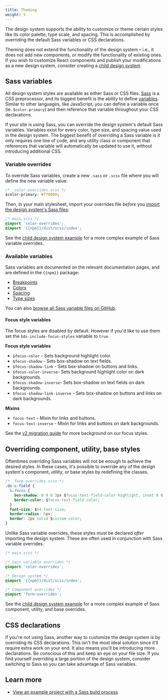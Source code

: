 ```yaml
---
title: Theming
weight: 5
---
```


The design system supports the ability to customize or theme certain styles like its color palette, type scale, and spacing. This is accomplished by overriding the default Sass variables or CSS declarations.

Theming does not extend the functionality of the design system – i.e., it does not add new components, or modify the functionality of existing ones. If you wish to customize React components and publish your modifications as a new design system, consider creating a [child design system]({{root}}/startup/child-design-systems).

## Sass variables

All design system styles are available as either Sass or CSS files. [Sass](https://sass-lang.com/) is a CSS preprocessor, and its biggest benefit is the ability to define [variables](https://sass-lang.com/documentation/file.SASS_REFERENCE.html#variables_). Similar to other languages, like JavaScript, you can define a variable once (ie. `$color-primary`) and then reference that variable throughout your CSS declarations.

If your site is using Sass, you can override the design system's default Sass variables. Variables exist for every color, type size, and spacing value used in the design system. The biggest benefit of overriding a Sass variable is it only requires one line of code, and any utility class or component that references that variable will automatically be updated to use it, without introducing additional CSS.

### Variable overrides

To override Sass variables, create a new `.sass` or `.scss` file where you will define the new variable value:

```css
/* _color-overrides.scss */
$color-primary: #ff0000;
```

Then, in your main stylesheet, import your overrides file _before_ you [import the design system's Sass files]({{root}}/startup/sass-and-css/#sass):

```css
/* main.scss */
@import 'color-overrides';
@import '{{npm}}/dist/scss/index';
```

See the [child design system example](https://github.com/CMSgov/design-system/tree/master/examples/child-design-system/src/styles/settings) for a more complex example of Sass variable overrides.

### Available variables

Sass variables are documented on the relevant documentation pages, and are defined in the `{{npm}}` package:

- [Breakpoints]({{root}}/guidelines/responsive/)
- [Colors]({{root}}/styles/color/)
- [Spacing]({{root}}/styles/spacing/)
- [Type sizes]({{root}}/styles/typography/)

You can also [browse all Sass variable files on GitHub](https://github.com/CMSgov/design-system/tree/master/packages/design-system/src/styles/settings/variables).

#### Focus style variables

The focus styles are disabled by default. However if you'd like to use them
set the `$ds-include-focus-styles` variable to `true`.

**Focus style variables**

- `$focus-color` - Sets background highlight color.
- `$focus-shadow` - Sets box-shadow on text fields.
- `$focus-shadow-link` - Sets box-shadow on buttons and links.
- `$focus-color-inverse`- Sets background highlight color on dark backgrounds.
- `$focus-shadow-inverse`- Sets box-shadow on text fields on dark backgrounds.
- `$focus-shadow-link-inverse` - Sets box-shadow on buttons and links on dark backgrounds.

**Mixins**

- `focus-text` - Mixin for links and buttons.
- `focus-text-inverse` - Mixin for links and buttons on dark backgrounds.

See the [v2 migration guide](https://design.cms.gov/startup/migrating-v2/#focus-styles) for more background on our focus styles.

## Overriding component, utility, base styles

Oftentimes overriding Sass variables will not be enough to achieve the desired styles. In these cases, it's possible to override any of the design system's component, utility, or base styles by redefining the classes.

```css
/* _form-overrides.scss */
.ds-c-field {
  &:focus {
    box-shadow: 0 0 0 3px $focus-text-field-color-highlight, inset 0 0 0 1px $focus-text-field-color;
    border-color: $focus-text-field-color;
  }
  font-size: $h4-font-size;
  border-radius: 5px;
  border: 2px solid $custom-color;
}
```

Unlike Sass variable overrides, these styles must be declared _after_ importing the design system. These are often used in conjunction with Sass variable overrides.

```css
/* main.scss */

/* Sass variable overrides */
@import 'color-overrides';

/* Design system */
@import '{{npm}}/dist/scss/index';

/* Component overrides */
@import 'form-overrides';
```

See the [child design system example](https://github.com/CMSgov/design-system/blob/master/examples/child-design-system/src/styles/index.scss) for a more complex example of Sass component, utility, and base overrides.

## CSS declarations

If you're not using Sass, another way to customize the design system is by overriding its CSS declarations. This isn't the most ideal solution since it'll require extra work on your end. It also means you'll be introducing more declarations. Be conscious of this and keep an eye on your file size. If you find yourself overriding a large portion of the design system, consider switching to Sass so you can take advantage of Sass variables.

## Learn more

- [View an example project with a Sass build process](https://github.com/CMSgov/design-system/tree/master/examples/react-app)
